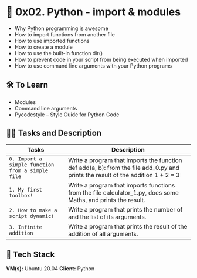 
# 🦾 0x02. Python - import & modules

- Why Python programming is awesome
- How to import functions from another file
- How to use imported functions
- How to create a module
- How to use the built-in function dir()
- How to prevent code in your script from being executed when imported
- How to use command line arguments with your Python programs

## 🛠 To Learn
- Modules
- Command line arguments
- Pycodestyle – Style Guide for Python Code


## 👨‍💻 Tasks and Description
| Tasks             | Description                                                                |
| ----------------- | ------------------------------------------------------------------ |
| `0. Import a simple function from a simple file` | Write a program that imports the function def add(a, b): from the file add_0.py and prints the result of the addition 1 + 2 = 3 |
| `1. My first toolbox!` | Write a program that imports functions from the file calculator_1.py, does some Maths, and prints the result. |
| `2. How to make a script dynamic!` | Write a program that prints the number of and the list of its arguments. |
| `3. Infinite addition` | Write a program that prints the result of the addition of all arguments. |


## 🚀 Tech Stack
**VM(s):** Ubuntu 20.04
**Client:** Python